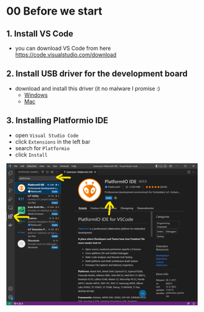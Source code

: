 # 00 Before we start

## 1. Install VS Code

- you can download VS Code from here https://code.visualstudio.com/download

## 2. Install USB driver for the development board

- download and install this driver (it no malware I promise :)  
  - [Windows](/software/win/usb_driver.zip)
  - [Mac](/software/mac/usb_driver_MAC.ZIP)  

## 3. Installing Platformio IDE
- open `Visual Studio Code`  
- click `Extensions` in the left bar
- search for `Platformio`
- click `Install`


![](00.png)
